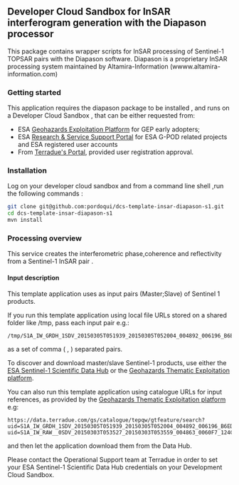 ## Developer Cloud Sandbox for InSAR interferogram generation with the Diapason processor 


This package contains wrapper scripts for InSAR processing of Sentinel-1 TOPSAR  pairs with the Diapason software.
Diapason is a proprietary InSAR processing system maintained by Altamira-Information (wwww.altamira-information.com)

### Getting started

This application requires the diapason package to be installed , and runs on a Developer Cloud Sandbox , that can be either requested from:
* ESA [Geohazards Exploitation Platform](https://geohazards-tep.eo.esa.int) for GEP early adopters;
* ESA [Research & Service Support Portal](http://eogrid.esrin.esa.int/cloudtoolbox/) for ESA G-POD related projects and ESA registered user accounts
* From [Terradue's Portal](http://www.terradue.com/partners), provided user registration approval. 


### Installation

Log on your developer cloud sandbox and from a command line shell ,run the following commands :

```bash
git clone git@github.com:pordoqui/dcs-template-insar-diapason-s1.git
cd dcs-template-insar-diapason-s1
mvn install
```


### Processing overview

This service creates the interferometric phase,coherence and reflectivity from a Sentinel-1 InSAR pair .


#### Input description

This template application uses as input pairs (Master;Slave) of Sentinel 1 products. 

If you run this template application using local file URLs stored on a shared folder like /tmp, pass each input pair e.g.:


```
/tmp/S1A_IW_GRDH_1SDV_20150305T051939_20150305T052004_004892_006196_B6ED.zip;/tmp/S1A_IW_RAW__0SDV_20150303T053527_20150303T053559_004863_0060F7_124C.zip
```
as a set of comma ( , ) separated pairs.


To discover and download master/slave Sentinel-1 products, use either the [ESA Sentinel-1 Scientific Data Hub](https://scihub.esa.int/dhus/) or the [Geohazards Thematic Exploitation platform](https://geohazards-tep.eo.esa.int).

You can also run this template application using catalogue URLs for input references, as provided by the [Geohazards Thematic Exploitation platform](https://geohazards-tep.eo.esa.int) e.g:

```
https://data.terradue.com/gs/catalogue/tepqw/gtfeature/search?uid=S1A_IW_GRDH_1SDV_20150305T051939_20150305T052004_004892_006196_B6ED;https://data.terradue.com/gs/catalogue/tepqw/gtfeature/search?uid=S1A_IW_RAW__0SDV_20150303T053527_20150303T053559_004863_0060F7_124C
```
and then let the application download them from the Data Hub. 

Please contact the Operational Support team at Terradue in order to set your ESA Sentinel-1 Scientific Data Hub credentials on your Development Cloud Sandbox.





